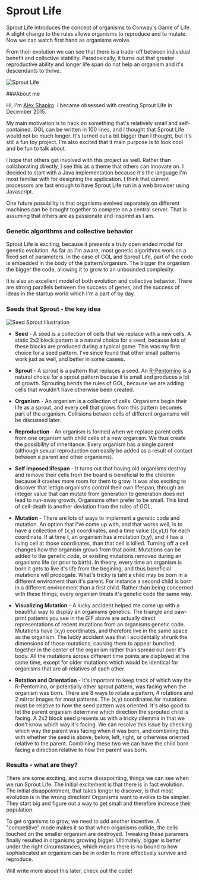 # Sprout Life

Sprout Life introduces the concept of organisms to Conway's Game of Life. A slight change to the rules allows organisms to reproduce and to mutate. Now we can watch first hand as organisms evolve.

From their evolution we can see that there is a trade-off between individual benefit and collective stability. Paradoxically, it turns out that greater reproductive ability and longer life span do not help an organism and it's descendants to thrive.

![Sprout Life](https://github.com/ShprAlex/SproutLife/blob/master/resources/images/SproutLife_2016-01-27.gif)

###About me

Hi, I'm [Alex Shapiro](https://twitter.com/shpralex). I became obsessed with creating Sprout Life in December 2015. 

My main motivation is to hack on something that's relatively small and self-contained. GOL can be written in 100 lines, and I thought that Sprout Life would not be much longer. It's turned out a bit bigger than I thought, but it's still a fun toy project. I'm also excited that it main purpose is to look cool and be fun to talk about.

I hope that others get involved with this project as well. Rather than collaborating directly, I see this as a theme that others can innovate on. I decided to start with a Java implementation because it's the language I'm most familiar with for designing the application. I think that current processors are fast enough to have Sprout Life run in a web browser using Javascript.

One future possibility is that organisms evolved separately on different machines can be brought together to compete on a central server. That is assuming that others are as passionate and inspired as I am.

### Genetic algorithms and collective behavior

Sprout Life is exciting, because it presents a truly open ended model for genetic evolution. As far as I'm aware, most genetic algorithms work on a fixed set of parameters. In the case of GOL and Sprout Life, part of the code is embedded in the body of the pattern/organism. The bigger the organism the bigger the code, allowing it to grow to an unbounded complexity. 

It is also an excellent model of both evolution and collective behavior. There are strong parallels between the success of genes, and the success of ideas in the startup world which I'm a part of by day.

### Seeds that Sprout - the key idea

![Seed Sprout Illustration](https://github.com/ShprAlex/SproutLife/blob/master/resources/images/SeedSproutIllustration.png)

- **Seed** - A seed is a collection of cells that we replace with a new cells. A static 2x2 block pattern is a natural choice for a seed, because lots of these blocks are produced during a typical game. This was my first choice for a seed pattern. I've since found that other small patterns work just as well, and better in some casees.

- **Sprout** - A sprout is a pattern that replaces a seed. An [R-Pentomino](https://www.youtube.com/watch?v=bTPN3spiq1I) is a natural choice for a sprout pattern becase it is small and produces a lot of growth. Sprouting bends the rules of GOL, because we are adding cells that wouldn't have otherwise been created.

- **Organism** - An organism is a collection of cells. Organisms begin their life as a sprout, and every cell that grows from this pattern becomes part of the organism. Collisions betwen cells of different organisms will be discussed later.

- **Reproduction** - An organism is formed when we replace parent cells from one organism with child cells of a new organism. We thus create the possibility of inheritance. Every organism has a single parent (although sexual reproduction can easily be added as a result of contact between a parent and other organisms).

- **Self imposed lifespan** - It turns out that having old organisms destroy and remove their cells from the board is beneficial to the children because it craetes more room for them to grow. It was also exciting to discover that lettign organisms control their own lifespan, through an integer value that can mutate from generation to generation does not lead to run-away growth. Organisms often prefer to be small. This kind of cell-death is another deviation from the rules of GOL.

- **Mutation** - There are lots of ways to implement a genetic code and mutation. An option that I've come up with, and that works well, is to have a collection of (x,y) coordinates, and a time value ((x,y),t) for each coordinate. If at time t, an organism has a mutation (x,y), and it has a living cell at those coordinates, than that cell is killed. Turning off a cell changes how the organism grows from that point. Mutations can be added to the genetic code, or existing mutations removed during an organisms life (or prior to birth). In theory, every time an organism is born it gets to live it's life from the begining, and thus beneficial mutations will propogate. What's tricky is taht a child may be born in a different enviroment than it's parent. For instance a second child is born in a different environment than a first child. Rather than being concerned with these things, every organism treats it's genetic code the same way.
 
- **Visualizing Mutation** - A lucky accident helped me come up with a beautiful way to display an organisms genetics. The triangle and paw-print pattenrs you see in the GIF above are actually direct representations of recent mutations from an organisms genetic code. Mutations have (x,y) coordinates, and therefore live in the same space as the organism. The lucky accident was that I accidentally shrunk the dimensions of those mutations, causing them to appear bunched together in the center of the organism rather than spread out over it's body. All the mutations across different time points are displayed at the same time, except for older mutations which would be identical for organisms that are all relatives of each other.
 
- **Rotation and Orientation** - It's important to keep track of which way the R-Pentomino, or potentially other sprout pattern, was facing when the organism was born. There are 8 ways to rotate a pattern, 4 rotations and 2 mirror images for most patterns. The (x,y) coordinates for mutations must be relative to how the seed pattern was oriented. It's also good to let the parent organism determine which direction the sprouted child is facing. A 2x2 block seed presents us with a tricky dilemma in that we don't know which way it's facing. We can resolve this issue by checking which way the parent was facing when it was born, and combining this with whether the seed is above, below, left, right, or otherwise oriented relative to the parent. Combining these two we can have the child born facing a direction relative to how the parent was born.
 
### Results - what are they?

There are some exciting, and some dissapointing, things we can see when we run Sprout Life. The initial excitement is that there is in fact evolution. The initial disappointment, that takes longer to discover, is that most evolution is in the wrong direction! Organisms want to evolve to be simpler. They start big and figure out a way to get small and therefore increase their population.

To get organisms to grow, we need to add another incentive. A "competitive" mode makes it so that when organisms collide, the cells touched on the smaller organism are destroyed. Tweaking these paramers finally resulted in organisms growing bigger. Ultimately, bigger is better under the right circumstances, which means there is no bound to how sophisticated an organism can be in order to more effectively survive and reproduce.

Will write more about this later, check out the code!


